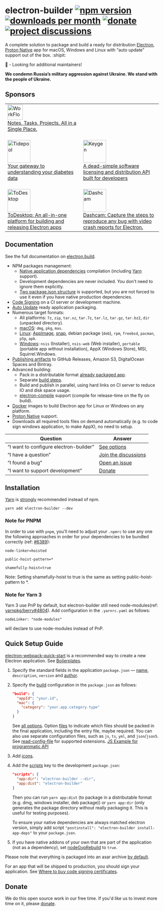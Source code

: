 # electron-builder [![npm version](https://img.shields.io/npm/v/electron-builder.svg?label=latest)](https://www.npmjs.com/package/electron-builder) [![downloads per month](https://img.shields.io/npm/dm/electron-builder.svg)](https://yarn.pm/electron-builder) [![donate](https://img.shields.io/badge/donate-donorbox-brightgreen.svg)](https://www.electron.build/donate) [![project discussions](https://img.shields.io/badge/discuss-on_github-blue.svg)](https://github.com/electron-userland/electron-builder/discussions)
A complete solution to package and build a ready for distribution [Electron](https://electronjs.org), [Proton Native](https://proton-native.js.org/) app for macOS, Windows and Linux with “auto update” support out of the box. :shipit:

:large_orange_diamond: - Looking for additional maintainers!

**We condemn Russia’s military aggression against Ukraine. We stand with the people of Ukraine.**

## Sponsors

<table>
   <tr>
      <td>
         <a href="https://workflowy.com">
            <div>
               <img src="https://workflowy.com/media/i/icon-28x28.png" alt="WorkFlowy" title="WorkFlowy" height="50" align="middle"/>
            </div>
            Notes, Tasks, Projects. All in a Single Place.
         </a>
         <br>
      </td>
   </tr>
   <tr>
      <td>
         <br>
         <a href="https://tidepool.org">
            <div>
               <img src="https://www.electron.build/sponsor-logos/Tidepool_Logo_Light.svg" alt="Tidepool" title="Tidepool" height="75" align="middle"/>
            </div>
            Your gateway to understanding your diabetes data
         </a>
         <br>  
      </td>
      <td>
         <br>
         <a href="https://keygen.sh/?via=electron-builder">
            <div>
               <img src="https://keygen.sh/images/badge.png" alt="Keygen" title="Keygen" height="75" align="middle"/>
            </div>
            A dead-simple software licensing and distribution API built for developers
         </a>
         <br>
      </td>
   </tr>
   <tr>
      <td>
         <br>
         <a href="https://www.todesktop.com/electron?utm_source=electron-builder">
            <div>
               <img src="https://www.todesktop.com/new-logo/todesktop-logo.png" alt="ToDesktop" title="ToDesktop" height="75" align="middle"/>
            </div>
            ToDesktop: An all-in-one platform for building and releasing Electron apps
         </a>
         <br>    
      </td>
      <td>
         <br>
         <a href="https://www.dashcam.io/?ref=electron_builder">
            <div>
               <img src="https://user-images.githubusercontent.com/318295/226675216-ab6aad0c-526c-4a45-a0a8-3906ac614b8b.png" alt="Dashcam" title="Dashcam" height="75" align="middle"/>
            </div>
            Dashcam: Capture the steps to reproduce any bug with video crash reports for Electron.
         </a>
         <br>
      </td>
   </tr>
</table>


## Documentation

See the full documentation on [electron.build](https://www.electron.build).

* NPM packages management:
    * [Native application dependencies](https://electron.atom.io/docs/tutorial/using-native-node-modules/) compilation (including [Yarn](http://yarnpkg.com/) support).
    * Development dependencies are never included. You don't need to ignore them explicitly.
    * [Two package.json structure](https://www.electron.build/tutorials/two-package-structure) is supported, but you are not forced to use it even if you have native production dependencies.
* [Code Signing](https://www.electron.build/code-signing) on a CI server or development machine.
* [Auto Update](https://www.electron.build/auto-update) ready application packaging.
* Numerous target formats:
    * All platforms: `7z`, `zip`, `tar.xz`, `tar.7z`, `tar.lz`, `tar.gz`, `tar.bz2`, `dir` (unpacked directory).
    * [macOS](https://www.electron.build/configuration/mac): `dmg`, `pkg`, `mas`.
    * [Linux](https://www.electron.build/configuration/linux): [AppImage](http://appimage.org), [snap](http://snapcraft.io), debian package (`deb`), `rpm`, `freebsd`, `pacman`, `p5p`, `apk`.
    * [Windows](https://www.electron.build/configuration/win): `nsis` (Installer), `nsis-web` (Web installer), `portable` (portable app without installation), AppX (Windows Store), MSI, Squirrel.Windows.
* [Publishing artifacts](https://www.electron.build/configuration/publish) to GitHub Releases, Amazon S3, DigitalOcean Spaces and Bintray.
* Advanced building:
    * Pack in a distributable format [already packaged app](https://www.electron.build/#pack-only-in-a-distributable-format).
    * Separate [build steps](https://github.com/electron-userland/electron-builder/issues/1102#issuecomment-271845854).
    * Build and publish in parallel, using hard links on CI server to reduce IO and disk space usage.
    * [electron-compile](https://github.com/electron/electron-compile) support (compile for release-time on the fly on build).
* [Docker](https://www.electron.build/multi-platform-build#docker) images to build Electron app for Linux or Windows on any platform.
* [Proton Native](https://www.electron.build/configuration/configuration/#proton-native) support.
* Downloads all required tools files on demand automatically (e.g. to code sign windows application, to make AppX), no need to setup.

| Question | Answer |
|----------|-------|
| “I want to configure electron-builder” | [See options](https://electron.build/configuration/configuration) |
| “I have a question” | [Join the discussions](https://github.com/electron-userland/electron-builder/discussions) |
| “I found a bug” | [Open an issue](https://github.com/electron-userland/electron-builder/issues/new) |
| “I want to support development” | [Donate](https://www.electron.build/donate) |

## Installation
[Yarn](http://yarnpkg.com/) is [strongly](https://github.com/electron-userland/electron-builder/issues/1147#issuecomment-276284477) recommended instead of npm.

`yarn add electron-builder --dev`

### Note for PNPM

In order to use with `pnpm`, you'll need to adjust your `.npmrc` to use any one the following approaches in order for your dependencies to be bundled correctly (ref: [#6389](https://github.com/electron-userland/electron-builder/issues/6289#issuecomment-1042620422)):
```
node-linker=hoisted
```
```
public-hoist-pattern=*
```
```
shamefully-hoist=true
```

Note: Setting shamefully-hoist to true is the same as setting public-hoist-pattern to *.

### Note for Yarn 3

Yarn 3 use PnP by default, but electron-builder still need node-modules(ref: [yarnpkg/berry#4804](https://github.com/yarnpkg/berry/issues/4804#issuecomment-1234407305)). Add configuration in the `.yarnrc.yaml` as follows:
```
nodeLinker: "node-modules"
```
will declare to use node-modules instead of PnP.

## Quick Setup Guide

[electron-webpack-quick-start](https://github.com/electron-userland/electron-webpack-quick-start) is a recommended way to create a new Electron application. See [Boilerplates](https://www.electron.build/#boilerplates).

1. Specify the standard fields in the application `package.json` — [name](https://electron.build/configuration/configuration#Metadata-name), `description`, `version` and [author](https://docs.npmjs.com/files/package.json#people-fields-author-contributors).

2. Specify the [build](https://electron.build/configuration/configuration#build) configuration in the `package.json` as follows:
    ```json
    "build": {
      "appId": "your.id",
      "mac": {
        "category": "your.app.category.type"
      }
    }
    ```
   See [all options](https://www.electron.build/configuration/configuration). Option [files](https://www.electron.build/configuration/contents#files) to indicate which files should be packed in the final application, including the entry file, maybe required.
   You can also use separate configuration files, such as `js`, `ts`, `yml`, and `json`/`json5`. See [read-config-file](https://www.npmjs.com/package/read-config-file) for supported extensions. [JS Example for programmatic API](https://www.electron.build/api/programmatic-usage)

3. Add [icons](https://www.electron.build/icons).

4. Add the [scripts](https://docs.npmjs.com/cli/run-script) key to the development `package.json`:
    ```json
    "scripts": {
      "app:dir": "electron-builder --dir",
      "app:dist": "electron-builder"
    }
    ```
    Then you can run `yarn app:dist` (to package in a distributable format (e.g. dmg, windows installer, deb package)) or `yarn app:dir` (only generates the package directory without really packaging it. This is useful for testing purposes).

    To ensure your native dependencies are always matched electron version, simply add script `"postinstall": "electron-builder install-app-deps"` to your `package.json`.

5. If you have native addons of your own that are part of the application (not as a dependency), set [nodeGypRebuild](https://www.electron.build/configuration/configuration#Configuration-nodeGypRebuild) to `true`.

Please note that everything is packaged into an asar archive [by default](https://electron.build/configuration/configuration#Configuration-asar).

For an app that will be shipped to production, you should sign your application. See [Where to buy code signing certificates](https://www.electron.build/code-signing#where-to-buy-code-signing-certificate).

## Donate

We do this open source work in our free time. If you'd like us to invest more time on it, please [donate](https://www.electron.build/donate).
